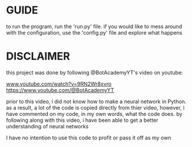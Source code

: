 # GUIDE

to run the program, run the 'run.py' file.
if you would like to mess around with the configuration, use the 'config.py' file and explore what happens


# DISCLAIMER

this project was done by following @BotAcademyYT's video on youtube:

www.youtube.com/watch?v=9RN2Wr8xvro
https://www.youtube.com/@BotAcademyYT

prior to this video, i did not know how to make a neural network in Python.
as a result, a lot of the code is copied directly from thier video, however, i have commented on my code, in my own words, what the code does.
by following along with this video, i have been able to get a better understanding of neural networks

I have no intention to use this code to profit or pass it off as my own
